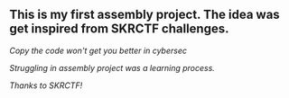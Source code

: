 ## This is my first assembly project. The idea was get inspired from SKRCTF challenges.

*Copy the code won't get you better in cybersec*

*Struggling in assembly project was a learning process.*

*Thanks to SKRCTF!*


